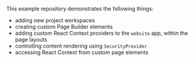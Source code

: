 This example repository demonstrates the following things:
- adding new project workspaces
- creating custom Page Builder elements
- adding custom React Context providers to the `website` app, within the page layouts
- controlling content rendering using `SecurityProvider`
- accessing React Context from custom page elements
